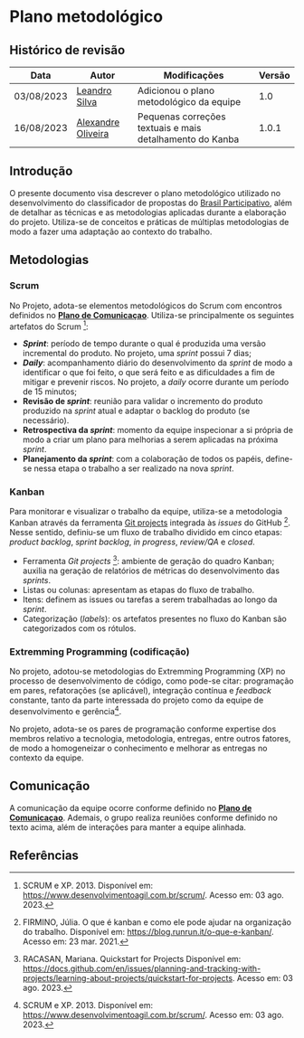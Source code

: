 # Plano metodológico

## Histórico de revisão

| Data       | Autor                                        | Modificações                          | Versão |
| ---------- | -------------------------------------------- | ------------------------------------- | ------ |
| 03/08/2023 | [Leandro Silva](https://github.com/Leanddro13) | Adicionou o plano metodológico da equipe | 1.0    |
| 16/08/2023 | [Alexandre Oliveira](https://github.com/LexTOliver) | Pequenas correções textuais e mais detalhamento do Kanba | 1.0.1    |

## Introdução

O presente documento visa descrever o plano metodológico utilizado no desenvolvimento do classificador de propostas do [Brasil Participativo](https://brasilparticipativo.presidencia.gov.br/), além de detalhar as técnicas e as metodologias aplicadas durante a elaboração do projeto. Utiliza-se de conceitos e práticas de múltiplas metodologias de modo a fazer uma adaptação ao contexto do trabalho.

## Metodologias

### Scrum

No Projeto, adota-se elementos metodológicos do Scrum com encontros definidos no **[Plano de Comunicaçao](comunicacao.md)**. Utiliza-se principalmente os seguintes artefatos do Scrum [^2]:

- **_Sprint_**: período de tempo durante o qual é produzida uma versão incremental do produto. No projeto, uma _sprint_ possui 7 dias;
- **_Daily_**: acompanhamento diário do desenvolvimento da _sprint_ de modo a identificar o que foi feito, o que será feito e as dificuldades a fim de mitigar e prevenir riscos. No projeto, a _daily_ ocorre durante um período de 15 minutos;
- **Revisão de _sprint_**: reunião para validar o incremento do produto produzido na _sprint_ atual e adaptar o backlog do produto (se necessário).
- **Retrospectiva da _sprint_**: momento da equipe inspecionar a si própria de modo a criar um plano para melhorias a serem aplicadas na próxima _sprint_.
- **Planejamento da _sprint_**: com a colaboração de todos os papéis, define-se nessa etapa o trabalho a ser realizado na nova _sprint_.

### Kanban

Para monitorar e visualizar o trabalho da equipe, utiliza-se a metodologia Kanban através da ferramenta [Git projects](https://github.com/orgs/ResidenciaTICBrisa/projects/2) integrada às _issues_ do GitHub [^4]. Nesse sentido, definiu-se um fluxo de trabalho dividido em cinco etapas: _product backlog_, _sprint backlog_, _in progress_, _review/QA_ e _closed_.

- Ferramenta _Git projects_ [^3]: ambiente de geração do quadro Kanban; auxilia na geração de relatórios de métricas do desenvolvimento das _sprints_.
- Listas ou colunas: apresentam as etapas do fluxo de trabalho.
- Itens: definem as issues ou tarefas a serem trabalhadas ao longo da _sprint_.
- Categorização (_labels_): os artefatos presentes no fluxo do Kanban são categorizados com os rótulos.

### Extremming Programming (codificação)

No projeto, adotou-se metodologias do Extremming Programming (XP) no processo de desenvolvimento de código, como pode-se citar: programação em pares, refatorações (se aplicável), integração contínua e _feedback_ constante, tanto da parte interessada do projeto como da equipe de desenvolvimento e gerência[^2].

No projeto, adota-se os pares de programação conforme expertise dos membros relativo a tecnologia, metodologia, entregas, entre outros fatores, de modo a homogeneizar o conhecimento e melhorar as entregas no contexto da equipe.

## Comunicação

A comunicação da equipe ocorre conforme definido no **[Plano de Comunicaçao](comunicacao.md)**. Ademais, o grupo realiza reuniões conforme definido no texto acima, além de interações para manter a equipe alinhada. 

## Referências

[^1]: BECK, Kent et al. Manifesto para Desenvolvimento Ágil de Software. 2001. Disponível em: https://agilemanifesto.org/iso/ptbr/manifesto.html. Acesso em: 03 ago. 2023.

[^2]: SCRUM e XP. 2013. Disponível em: https://www.desenvolvimentoagil.com.br/scrum/. Acesso em: 03 ago. 2023.

[^3]: RACASAN, Mariana. Quickstart for Projects Disponível em: https://docs.github.com/en/issues/planning-and-tracking-with-projects/learning-about-projects/quickstart-for-projects. Acesso em: 03 ago. 2023.

[^4]: FIRMINO, Júlia. O que é kanban e como ele pode ajudar na organização do trabalho. Disponível em: https://blog.runrun.it/o-que-e-kanban/. Acesso em: 23 mar. 2021.